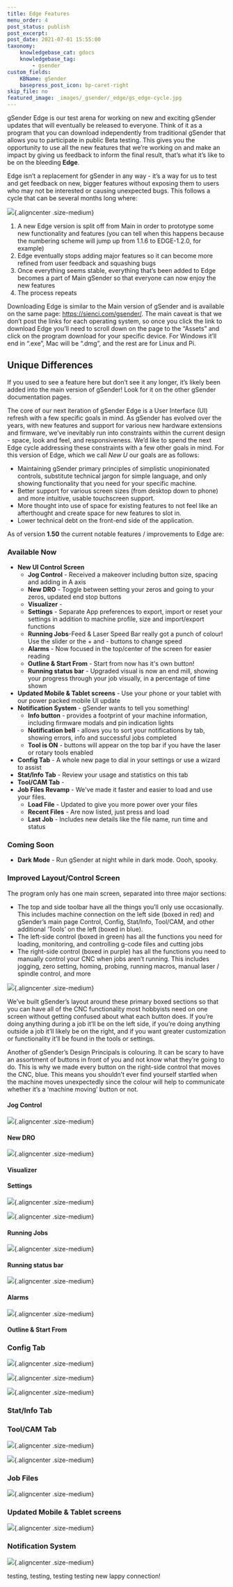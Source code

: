 ```yaml
---
title: Edge Features
menu_order: 4
post_status: publish
post_excerpt: 
post_date: 2021-07-01 15:55:00
taxonomy:
    knowledgebase_cat: gdocs
    knowledgebase_tag:
        - gsender
custom_fields:
    KBName: gSender
    basepress_post_icon: bp-caret-right
skip_file: no
featured_image: _images/_gsender/_edge/gs_edge-cycle.jpg
---
```


gSender Edge is our test arena for working on new and exciting gSender updates that will eventually be released to everyone. Think of it as a program that you can download independently from traditional gSender that allows you to participate in public Beta testing. This gives you the opportunity to use all the new features that we’re working on and make an impact by giving us feedback to inform the final result, that’s what it’s like to be on the bleeding **Edge**.

Edge isn’t a replacement for gSender in any way - it’s a way for us to test and get feedback on new, bigger features without exposing them to users who may not be interested or causing unexpected bugs. This follows a cycle that can be several months long where:

![](/_images/_gsender/_edge/gs_edge-cycle.jpg){.aligncenter .size-medium}

1. A new Edge version is split off from Main in order to prototype some new functionality and features (you can tell when this happens because the numbering scheme will jump up from 1.1.6 to EDGE-1.2.0, for example)
1. Edge eventually stops adding major features so it can become more refined from user feedback and squashing bugs
1. Once everything seems stable, everything that’s been added to Edge becomes a part of Main gSender so that everyone can now enjoy the new features
1. The process repeats

Downloading Edge is similar to the Main version of gSender and is available on the same page: <a href="https://sienci.com/gSender/" target="_blank" rel="noopener">https://sienci.com/gsender/</a>. The main caveat is that we don’t post the links for each operating system, so once you click the link to download Edge you’ll need to scroll down on the page to the “Assets” and click on the program download for your specific device. For Windows it’ll end in “.exe”, Mac will be “.dmg”, and the rest are for Linux and Pi.

## Unique Differences

If you used to see a feature here but don’t see it any longer, it’s likely been added into the main version of gSender! Look for it on the other gSender documentation pages.

The core of our next iteration of gSender Edge is a User Interface (UI) refresh with a few specific goals in mind. As gSender has evolved over the years, with new features and support for various new hardware extensions and firmware, we’ve inevitably run into constraints within the current design - space, look and feel, and responsiveness. We’d like to spend the next Edge cycle addressing these constraints with a few other goals in mind. For this version of Edge, which we call *New U* our goals are as follows:

- Maintaining gSender primary principles of simplistic unopinionated controls, substitute technical jargon for simple language, and only showing functionality that you need for your specific machine.
- Better support for various screen sizes (from desktop down to phone) and more intuitive, usable touchscreen support.
- More thought into use of space for existing features to not feel like an afterthought and create space for new features to slot in.
- Lower technical debt on the front-end side of the application.

As of version **1.50** the current notable features / improvements to Edge are:

### Available Now

- **New UI Control Screen**
  - **Jog Control** - Received a makeover including button size, spacing and adding in A axis
  - **New DRO** - Toggle between setting your zeros and going to your zeros, updated end stop buttons
  - **Visualizer** -
  - **Settings** - Separate App preferences to export, import or reset your settings in addition to machine profile, size and import/export functions
  - **Running Jobs**-Feed & Laser Speed Bar really got a punch of colour! Use the slider or the + and - buttons to change speed
  - **Alarms** - Now focused in the top/center of the screen for easier reading
  - **Outline & Start From** - Start from now has it's own button!
  - **Running status bar** - Upgraded visual is now an end mill, showing your progress through your job visually, in a percentage of time shown
- **Updated Mobile & Tablet screens** - Use your phone or your tablet with our power packed mobile UI update
- **Notification System** - gSender wants to tell you something!
  - **Info button** - provides a footprint of your machine information, including firmware modals and pin indication lights
  - **Notification bell** - allows you to sort your notifications by tab, showing errors, info and successful jobs completed
  - **Tool is ON** - buttons will appear on the top bar if you have the laser or rotary tools enabled
- **Config Tab** - A whole new page to dial in your settings or use a wizard to assist
- **Stat/Info Tab** - Review your usage and statistics on this tab
- **Tool/CAM Tab** -
- **Job Files Revamp** - We've made it faster and easier to load and use your files.
  - **Load File** - Updated to give you more power over your files
  - **Recent Files** - Are now listed, just press and load
  - **Last Job** - Includes new details like the file name, run time and status

### Coming Soon

- **Dark Mode** - Run gSender at night while in dark mode. Oooh, spooky.

### Improved Layout/Control Screen

The program only has one main screen, separated into three major sections:

- The top and side toolbar have all the things you’ll only use occasionally. This includes machine connection on the left side (boxed in red) and gSender’s main page Control, Config, Stat/Info, Tool/CAM, and other additional ‘Tools’ on the left (boxed in blue).
- The left-side control (boxed in green) has all the functions you need for loading, monitoring, and controlling g-code files and cutting jobs
- The right-side control (boxed in purple) has all the functions you need to manually control your CNC when jobs aren’t running. This includes jogging, zero setting, homing, probing, running macros, manual laser / spindle control, and more

![](</_images/_gsender/_edge/layout updated.jpg>){.aligncenter .size-medium}

We’ve built gSender’s layout around these primary boxed sections so that you can have all of the CNC functionality most hobbyists need on one screen without getting confused about what each button does. If you’re doing anything during a job it’ll be on the left side, if you’re doing anything outside a job it’ll likely be on the right, and if you want greater customization or functionality it’ll be found in the tools or settings.

Another of gSender’s Design Principals is colouring. It can be scary to have an assortment of buttons in front of you and not know what they’re going to do. This is why we made every button on the right-side control that moves the CNC, blue. This means you shouldn’t ever find yourself startled when the machine moves unexpectedly since the colour will help to communicate whether it’s a ‘machine moving’ button or not.

#### Jog Control

![](/_images/_gsender/_edge/jog_controls.jpg){.aligncenter .size-medium}

#### New DRO

![](/_images/_gsender/_edge/dro.jpg){.aligncenter .size-medium}

#### Visualizer

#### Settings
![](/_images/_gsender/_edge/app_preferences.jpg){.aligncenter .size-medium}

![](/_images/_gsender/_edge/config_machine_firmware.jpg){.aligncenter .size-medium}

#### Running Jobs

![](/_images/_gsender/_edge/RunJob.jpg){.aligncenter .size-medium}

#### Running status bar

![](/_images/_gsender/_edge/StatusBar.jpg){.aligncenter .size-medium}

#### Alarms

![](/_images/_gsender/_edge/alarmstate.jpg){.aligncenter .size-medium}

#### Outline & Start From

### Config Tab

![](/_images/_gsender/_edge/config_main.jpg){.aligncenter .size-medium}

![](/_images/_gsender/_edge/config_tabs.jpg){.aligncenter .size-medium}

![](/_images/_gsender/_edge/config_search.jpg){.aligncenter .size-medium}

### Stat/Info Tab

### Tool/CAM Tab

![](/_images/_gsender/_edge/tool_cam_icon.jpg){.aligncenter .size-medium}

![](/_images/_gsender/_edge/tool_cam_start.jpg){.aligncenter .size-medium}

### Job Files

![](/_images/_gsender/_edge/file_load.jpg){.aligncenter .size-medium}

### Updated Mobile & Tablet screens

![](/_images/_gsender/_edge/mobile_screens.jpg){.aligncenter .size-medium}

### Notification System

![](/_images/_gsender/_edge/notification.jpg){.aligncenter .size-medium}

testing, testing, testing
testing new lappy connection!